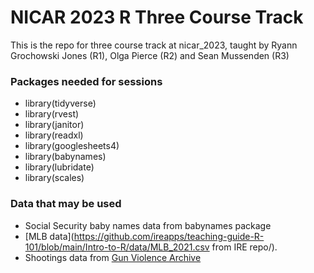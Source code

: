 # NICAR 2023 R Three Course Track

This is the repo for three course track at nicar_2023, taught by Ryann Grochowski Jones (R1), Olga Pierce (R2) and Sean Mussenden (R3)

### Packages needed for sessions

* library(tidyverse)
* library(rvest)
* library(janitor)
* library(readxl)
* library(googlesheets4)
* library(babynames)
* library(lubridate)
* library(scales)

### Data that may be used
* Social Security baby names data from babynames package
* [MLB data](https://github.com/ireapps/teaching-guide-R-101/blob/main/Intro-to-R/data/MLB_2021.csv from IRE repo/).
* Shootings data from [Gun Violence Archive](https://www.gunviolencearchive.org/)
